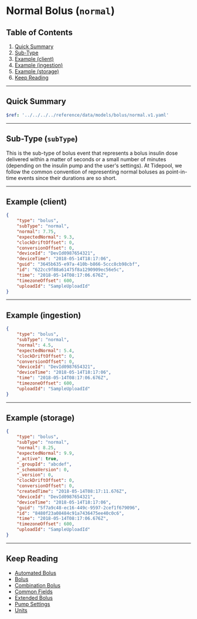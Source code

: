 # Normal Bolus (`normal`)

## Table of Contents

1. [Quick Summary](#quick-summary)
2. [Sub-Type](#subtype-subtype)
3. [Example (client)](#example-client)
4. [Example (ingestion)](#example-ingestion)
5. [Example (storage)](#example-storage)
6. [Keep Reading](#keep-reading)

---

## Quick Summary

```yaml json_schema
$ref: '../../../../reference/data/models/bolus/normal.v1.yaml'
```

---

## Sub-Type (`subType`)

This is the sub-type of bolus event that represents a bolus insulin dose delivered within a matter of seconds or a small number of minutes (depending on the insulin pump and the user's settings). At Tidepool, we follow the common convention of representing normal boluses as point-in-time events since their durations are so short.

---

## Example (client)

```json
{
    "type": "bolus",
    "subType": "normal",
    "normal": 7.75,
    "expectedNormal": 9.3,
    "clockDriftOffset": 0,
    "conversionOffset": 0,
    "deviceId": "DevId0987654321",
    "deviceTime": "2018-05-14T18:17:06",
    "guid": "3645b635-e97a-410b-b866-5ccc8cb98cbf",
    "id": "622cc9f88a61475f8a1290909ec56e5c",
    "time": "2018-05-14T08:17:06.676Z",
    "timezoneOffset": 600,
    "uploadId": "SampleUploadId"
}
```

---

## Example (ingestion)

```json
{
    "type": "bolus",
    "subType": "normal",
    "normal": 4.5,
    "expectedNormal": 5.4,
    "clockDriftOffset": 0,
    "conversionOffset": 0,
    "deviceId": "DevId0987654321",
    "deviceTime": "2018-05-14T18:17:06",
    "time": "2018-05-14T08:17:06.676Z",
    "timezoneOffset": 600,
    "uploadId": "SampleUploadId"
}
```

---

## Example (storage)

```json
{
    "type": "bolus",
    "subType": "normal",
    "normal": 8.25,
    "expectedNormal": 9.9,
    "_active": true,
    "_groupId": "abcdef",
    "_schemaVersion": 0,
    "_version": 0,
    "clockDriftOffset": 0,
    "conversionOffset": 0,
    "createdTime": "2018-05-14T08:17:11.676Z",
    "deviceId": "DevId0987654321",
    "deviceTime": "2018-05-14T18:17:06",
    "guid": "5f7a9c48-ec16-449c-9597-2cef1f679096",
    "id": "8480f23a08484c91a7436475ee40c0c6",
    "time": "2018-05-14T08:17:06.676Z",
    "timezoneOffset": 600,
    "uploadId": "SampleUploadId"
}
```

---

## Keep Reading

* [Automated Bolus](./device-data/data-types/bolus/automated.md)
* [Bolus](./device-data/data-types/bolus.md)
* [Combination Bolus](./device-data/data-types/bolus/combination.md)
* [Common Fields](./device-data/common-fields.md)
* [Extended Bolus](./device-data/data-types/bolus/extended.md)
* [Pump Settings](./device-data/data-types/pump-settings.md)
* [Units](./device-data/units.md)
